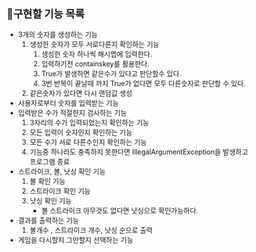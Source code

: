 ## 🔎구현할 기능 목록

* 3개의 숫자를 생성하는 기능
    1. 생성한 숫자가 모두 서로다른지 확인하는 기능
        1. 생성한 숫자 하나씩 해시멥에 입력한다.
        2. 입력하기전 containskey를 활용한다.
        3. True가 발생하면 같은수가 있다고 판단할수 있다.
        4. 3번 반복이 끝날때 까지 True가 없다면 모두 다른숫자로 판단할 수 있다.
    2. 같은숫자가 있다면 다시 랜덤값 생성
* 사용자로부터 숫자를 입력받는 기능
* 입력받은 수가 적절한지 검사하는 기능
    1. 3자리의 수가 입력되었는지 확인하는 기능
    2. 모든 입력이 숫자인지 확인하는 기능
    3. 모든 수가 서로 다른수인지 확인하는 기능
    4. 기능중 하나라도 충족하지 못한다면 IllegalArgumentException을 발생하고 프로그램 종료
* 스트라이크, 볼, 낫싱 확인 기능
    1. 볼 확인 기능
    2. 스트라이크 확인 기능
    3. 낫싱 확인 기능
        * 볼 스트라이크 아무것도 없다면 낫싱으로 확인가능하다.
* 결과를 출력하는 기능
    1. 볼개수 , 스트라이크 개수, 낫싱 순으로 출력
* 게임을 다시할지 그만할지 선택하는 기능
